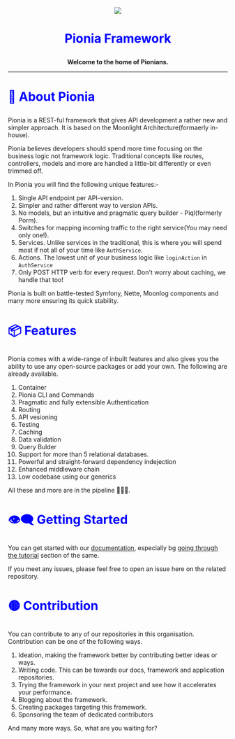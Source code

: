 <p align="center"><a align='center'> <img src='../favicon.ico'></a></p>


# <p align="center" style="color:#0000FF;">Pionia Framework</p>

<p align="center"> <b> Welcome to the home of Pionians.</b></p>

<hr/>

# <p style="color:#0000FF;">🔭 About Pionia</p>


Pionia is a REST-ful framework that gives API development a rather new and simpler approach. It is based on the Moonlight Architecture(formaerly in-house). 


Pionia believes developers should spend more time focusing on the business logic not framework logic. Traditional concepts like routes, controllers, models and more are handled a little-bit differently or even trimmed off. 


In Pionia you will find the following unique features:- 

1. Single API endpoint per API-version.
2. Simpler and rather different way to version APIs.
3. No models, but an intuitive and pragmatic query builder - Piql(formerly Porm).
4. Switches for mapping incoming traffic to the right service(You may need only one!).
5. Services. Unlike services in the traditional, this is where you will spend most if not all of your time like `AuthService`.
6. Actions. The lowest unit of your business logic like `loginAction` in `AuthService`
7. Only POST HTTP verb for every request. Don't worry about caching, we handle that too!

Pionia is built on battle-tested Symfony, Nette, Moonlog components and many more ensuring its quick stability.

# <p style="color:#0000FF;">📦 Features</p> 

Pionia comes with a wide-range of inbuilt features and also gives you the ability to use any open-source packages or add your own.
The following are already available. 

1. Container
2. Pionia CLI and Commands
3. Pragmatic and fully extensible Authentication
4. Routing
5. API vesioning
6. Testing
7. Caching
8. Data validation
9. Query Bulder
10. Support for more than 5 relational databases.
11. Powerful and straight-forward dependency indejection
12. Enhanced middleware chain
13. Low codebase using our generics

All these and more are in the pipeline 🎉🎉🎉.


# <p style="color:#0000FF;">👁️‍🗨️ Getting Started</p> 
You can get started with our [documentation](https://pionia.netlify.app/), especially bg [going through the tutorial](https://pionia.netlify.app/documentation/api-tutorial/) section of the same.

If you meet any issues, please feel free to open an issue here on the related repository.

# <p style="color:#0000FF;">🟡 Contribution</p>

You can contribute to any of our repositories in this organisation. Contribution can be one of the following ways.

1. Ideation, making the framework better by contributing better ideas or ways.
2. Writing code. This can be towards our docs, framework and application repositories.
3. Trying the framework in your next project and see how it accelerates your performance.
4. Blogging about the framework.
5. Creating packages targeting this framework.
6. Sponsoring the team of dedicated contributors

And many more ways. So, what are you waiting for?